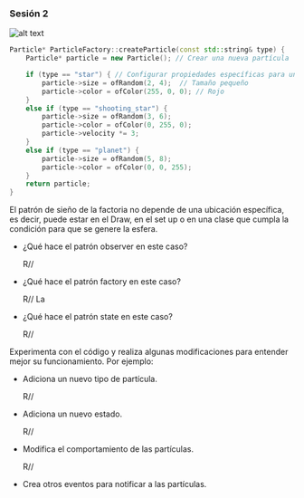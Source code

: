 


### Sesión 2


![alt text](image.png)


```c++
Particle* ParticleFactory::createParticle(const std::string& type) { 
	Particle* particle = new Particle(); // Crear una nueva partícula

	if (type == "star") { // Configurar propiedades específicas para una estrella
		particle->size = ofRandom(2, 4);  // Tamaño pequeño
		particle->color = ofColor(255, 0, 0); // Rojo
    }
    else if (type == "shooting_star") {
        particle->size = ofRandom(3, 6);
        particle->color = ofColor(0, 255, 0);
        particle->velocity *= 3;
    }
    else if (type == "planet") {
        particle->size = ofRandom(5, 8);
        particle->color = ofColor(0, 0, 255);
    }
    return particle;
}

```

El patrón de sieño de la factoria no depende de una ubicación específica, es decir, puede estar en el Draw, en el set up o en una clase que cumpla la condición para que se genere la esfera.





- ¿Qué hace el patrón observer en este caso?

    R//

- ¿Qué hace el patrón factory en este caso?

    R// La

- ¿Qué hace el patrón state en este caso?

    R// 


Experimenta con el código y realiza algunas modificaciones para entender mejor su funcionamiento. Por ejemplo:

- Adiciona un nuevo tipo de partícula.

    R//

- Adiciona un nuevo estado.

    R//

- Modifica el comportamiento de las partículas.

    R//

- Crea otros eventos para notificar a las partículas.